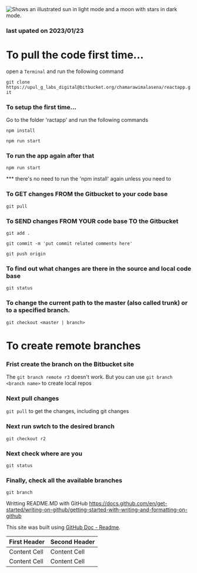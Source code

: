<picture>
  <img alt="Shows an illustrated sun in light mode and a moon with stars in dark mode." src="https://encrypted-tbn0.gstatic.com/images?q=tbn:ANd9GcTT7OHLZC6Fh57z-39qi0hQMHEh7CsjNkf4Eg&usqp=CAU">
</picture>

### last upated on 2023/01/23

# To pull the code first time...

open a `Terminal` and run the following command

`git clone https://upul_g_labs_digital@bitbucket.org/chamarawimalasena/reactapp.git`

### To setup the first time...

Go to the folder 'ractapp' and run the following commands

`npm install`

`npm run start`

### To run the app again after that

`npm run start`

\*\*\* there's no need to run the 'npm install' again unless you need to

### To GET changes FROM the Gitbucket to your code base

`git pull`

### To SEND changes FROM YOUR code base TO the Gitbucket

`git add .`

`git commit -m 'put commit related comments here'`

`git push origin`

### To find out what changes are there in the source and local code base

`git status`

### To change the current path to the master (also called trunk) or to a specified branch.

`git checkout <master | branch>`

# To create remote branches

### Frist create the branch on the Bitbucket site

The `git branch remote r3` doesn't work. But you can use `git branch <branch name>` to create local repos

### Next pull changes

`git pull` to get the changes, including git changes

### Next run swtch to the desired branch

`git checkout r2`

### Next check where are you

`git status`

### Finally, check all the available branches

`git branch`

Writting README.MD with GitHub https://docs.github.com/en/get-started/writing-on-github/getting-started-with-writing-and-formatting-on-github

This site was built using [GitHub Doc - Readme](https://docs.github.com/en/get-started/writing-on-github/getting-started-with-writing-and-formatting-on-github/basic-writing-and-formatting-syntax).

| First Header | Second Header |
| ------------ | ------------- |
| Content Cell | Content Cell  |
| Content Cell | Content Cell  |
